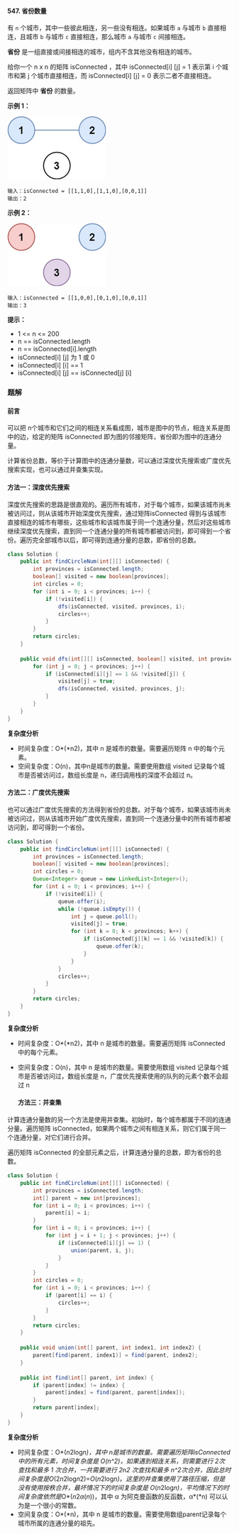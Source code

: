 #### 547. 省份数量

有 `n` 个城市，其中一些彼此相连，另一些没有相连。如果城市 `a` 与城市 `b` 直接相连，且城市 `b` 与城市 `c` 直接相连，那么城市 `a` 与城市 `c` 间接相连。

**省份** 是一组直接或间接相连的城市，组内不含其他没有相连的城市。

给你一个 n x n 的矩阵 isConnected ，其中 isConnected[i] [j] = 1 表示第 i 个城市和第 j 个城市直接相连，而 isConnected[i] [j] = 0 表示二者不直接相连。

返回矩阵中 **省份** 的数量。

**示例 1：**

![img](./images/省份数量/1.jpg)

```shell
输入：isConnected = [[1,1,0],[1,1,0],[0,0,1]]
输出：2
```

**示例 2：**

![img](./images/省份数量/2.jpg)

```shell
输入：isConnected = [[1,0,0],[0,1,0],[0,0,1]]
输出：3
```

**提示：**

* 1 <= n <= 200
* n == isConnected.length
* n == isConnected[i].length
* isConnected[i] [j] 为 1 或 0
* isConnected[i] [i] == 1
* isConnected[i] [j] == isConnected[j] [i]

### 题解

#### 前言

可以把 n个城市和它们之间的相连关系看成图，城市是图中的节点，相连关系是图中的边，给定的矩阵 isConnected 即为图的邻接矩阵，省份即为图中的连通分量。

计算省份总数，等价于计算图中的连通分量数，可以通过深度优先搜索或广度优先搜索实现，也可以通过并查集实现。

#### 方法一：深度优先搜索

深度优先搜索的思路是很直观的。遍历所有城市，对于每个城市，如果该城市尚未被访问过，则从该城市开始深度优先搜索，通过矩阵isConnected 得到与该城市直接相连的城市有哪些，这些城市和该城市属于同一个连通分量，然后对这些城市继续深度优先搜索，直到同一个连通分量的所有城市都被访问到，即可得到一个省份。遍历完全部城市以后，即可得到连通分量的总数，即省份的总数。

```java
class Solution {
    public int findCircleNum(int[][] isConnected) {
        int provinces = isConnected.length;
        boolean[] visited = new boolean[provinces];
        int circles = 0;
        for (int i = 0; i < provinces; i++) {
            if (!visited[i]) {
                dfs(isConnected, visited, provinces, i);
                circles++;
            }
        }
        return circles;
    }

    public void dfs(int[][] isConnected, boolean[] visited, int provinces, int i) {
        for (int j = 0; j < provinces; j++) {
            if (isConnected[i][j] == 1 && !visited[j]) {
                visited[j] = true;
                dfs(isConnected, visited, provinces, j);
            }
        }
    }
}
```

**复杂度分析**

- 时间复杂度：O*(*n2)，其中 n 是城市的数量。需要遍历矩阵 n 中的每个元素。
- 空间复杂度：O(n)，其中n是城市的数量。需要使用数组 visited 记录每个城市是否被访问过，数组长度是 n，递归调用栈的深度不会超过 n。


#### 方法二：广度优先搜索

也可以通过广度优先搜索的方法得到省份的总数。对于每个城市，如果该城市尚未被访问过，则从该城市开始广度优先搜索，直到同一个连通分量中的所有城市都被访问到，即可得到一个省份。

```java
class Solution {
    public int findCircleNum(int[][] isConnected) {
        int provinces = isConnected.length;
        boolean[] visited = new boolean[provinces];
        int circles = 0;
        Queue<Integer> queue = new LinkedList<Integer>();
        for (int i = 0; i < provinces; i++) {
            if (!visited[i]) {
                queue.offer(i);
                while (!queue.isEmpty()) {
                    int j = queue.poll();
                    visited[j] = true;
                    for (int k = 0; k < provinces; k++) {
                        if (isConnected[j][k] == 1 && !visited[k]) {
                            queue.offer(k);
                        }
                    }
                }
                circles++;
            }
        }
        return circles;
    }
}
```

**复杂度分析**

* 时间复杂度：O*(*n2)，其中 n 是城市的数量。需要遍历矩阵 isConnected 中的每个元素。

* 空间复杂度：O(n)，其中 n 是城市的数量。需要使用数组 visited 记录每个城市是否被访问过，数组长度是 n，广度优先搜索使用的队列的元素个数不会超过 n

  #### 方法三：并查集

计算连通分量数的另一个方法是使用并查集。初始时，每个城市都属于不同的连通分量。遍历矩阵 isConnected，如果两个城市之间有相连关系，则它们属于同一个连通分量，对它们进行合并。

遍历矩阵 isConnected 的全部元素之后，计算连通分量的总数，即为省份的总数。

```java
class Solution {
    public int findCircleNum(int[][] isConnected) {
        int provinces = isConnected.length;
        int[] parent = new int[provinces];
        for (int i = 0; i < provinces; i++) {
            parent[i] = i;
        }
        for (int i = 0; i < provinces; i++) {
            for (int j = i + 1; j < provinces; j++) {
                if (isConnected[i][j] == 1) {
                    union(parent, i, j);
                }
            }
        }
        int circles = 0;
        for (int i = 0; i < provinces; i++) {
            if (parent[i] == i) {
                circles++;
            }
        }
        return circles;
    }

    public void union(int[] parent, int index1, int index2) {
        parent[find(parent, index1)] = find(parent, index2);
    }

    public int find(int[] parent, int index) {
        if (parent[index] != index) {
            parent[index] = find(parent, parent[index]);
        }
        return parent[index];
    }
}
```

**复杂度分析**

* 时间复杂度：O*(*n*2log*n)，其中 n是城市的数量。需要遍历矩阵isConnected中的所有元素，时间复杂度是 O(n^2)，如果遇到相连关系，则需要进行 2次查找和最多 1 次合并，一共需要进行 2*n*2 次查找和最多 n^2次合并，因此总时间复杂度是O*(2*n*2log*n*2)=*O*(*n*2log*n)。这里的并查集使用了路径压缩，但是没有使用按秩合并，最坏情况下的时间复杂度是 O*(*n*2log*n)，平均情况下的时间复杂度依然是*O*(*n*2*α*(*n*))，其中 α 为阿克曼函数的反函数，α*(*n) 可以认为是一个很小的常数。
* 空间复杂度：O*(*n)，其中 n 是城市的数量。需要使用数组parent记录每个城市所属的连通分量的祖先。